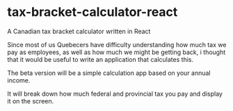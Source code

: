 # tax-bracket-calculator-react
A Canadian tax bracket calculator written in React

Since most of us Quebecers have difficulty understanding how much tax we pay as employees, as well as how much we might be getting back, i thought that it would be useful to write an application that calculates this.

The beta version will be a simple calculation app based on your annual income.

It will break down how much federal and provincial tax you pay and display it on the screen.
